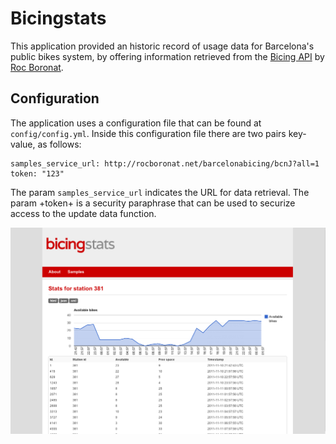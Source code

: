 # Bicingstats

This application provided an historic record of usage data for Barcelona's public bikes system, by offering information retrieved from the [Bicing API](https://blog.rocboron.at/bicing-api/) by [Roc Boronat](http://rocboronat.net).

## Configuration

The application uses a configuration file that can be found at `config/config.yml`. Inside this configuration file there are two pairs key-value, as follows: 

    samples_service_url: http://rocboronat.net/barcelonabicing/bcnJ?all=1
    token: "123"

The param `samples_service_url` indicates the URL for data retrieval. The param +token+ is a security paraphrase that can be used to securize access to the update data function.

![A screenshot of Bicingstats](bicing.png?raw=true "Bicingstats in action")
